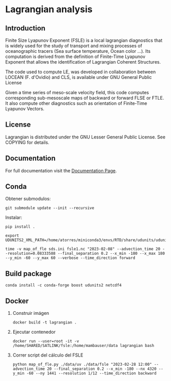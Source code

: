 Lagrangian analysis
===================

Introduction
------------

Finite Size Lyapunov Exponent (FSLE) is a local lagrangian diagnostics that is
widely used for the study of transport and mixing processes of oceanographic
tracers (Sea surface temperature, Ocean color ...). Its computation is derived
from the definition of Finite-Time Lyapunov Exponent that allows the
identification of  Lagrangian Coherent Structures.

The code used to compute LE, was developed in collaboration between LOCEAN (F.
d'Ovidio) and CLS, is available under GNU General Public License

Given a time series of meso-scale velocity field, this code computes
corresponding sub-mesoscale maps of backward or forward FLSE or FTLE. It also
compute other diagnostics such as orientation of Finite-Time Lyapunov Vectors.

License
-------

Lagrangian is distributed under the GNU Lesser General Public License. See
COPYING for details.

Documentation
-------------

For full documentation visit the [Documentation
Page](http://lagrangian.readthedocs.io/en/latest/index.html).

Conda
-----

Obtener submodulos:

```{bash}
git submodule update --init --recursive
```

Instalar:

```{bash}
pip install .
```

```{bash}
export UDUNITS2_XML_PATH=/home/atorres/miniconda3/envs/RTD/share/udunits/udunits2.xml
```

```{bash}
time -v map_of_fle sds.ini fsle1.nc "2023-02-08" --advection_time 20 --resolution=0.08333588 --final_separation 0.2 --x_min -180 --x_max 180 --y_min -60 --y_max 60 --verbose --time_direction forward
```

Build package
-------------

```{bash}
conda install -c conda-forge boost udunits2 netcdf4
```

Docker
------

1. Construir imágen

   ```{bash}
   docker build -t lagrangian .
   ```

2. Ejecutar contenedor

   ```{bash}
   docker run --user=root -it -v /home/SHARED/SATLINK/fsle:/home/mambauser/data lagrangian bash
   ```

3. Correr script del cálculo del FSLE

   ```{bash}
   python map_of_fle.py ./data/uv ./data/fsle "2023-02-28 12:00" --advection_time 20 --final_separation 0.2 --x_min -180 --nx 4320 --y_min -60 --ny 1441 --resolution 1/12 --time_direction backward
   ```
